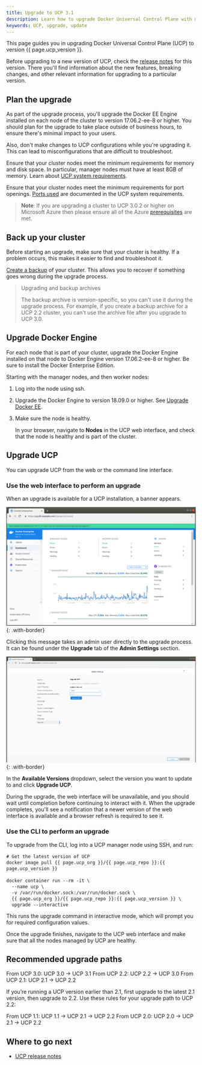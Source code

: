 ```yaml
---
title: Upgrade to UCP 3.1
description: Learn how to upgrade Docker Universal Control Plane with minimal impact to your users.
keywords: UCP, upgrade, update
---
```


This page guides you in upgrading Docker Universal Control Plane (UCP) to
version {{ page.ucp_version }}.

Before upgrading to a new version of UCP, check the
[release notes](../../release-notes/index.md) for this version.
There you'll find information about the new features, breaking changes, and
other relevant information for upgrading to a particular version.

## Plan the upgrade

As part of the upgrade process, you'll upgrade the Docker EE Engine
installed on each node of the cluster to version 17.06.2-ee-8 or higher.
You should plan for the upgrade to take place outside of business hours,
to ensure there's minimal impact to your users.

Also, don't make changes to UCP configurations while you're upgrading it.
This can lead to misconfigurations that are difficult to troubleshoot.

Ensure that your cluster nodes meet the minimum requirements for memory and
disk space. In particular, manager nodes must have at least 8GB of memory.
Learn about [UCP system requirements](system-requirements.md).

Ensure that your cluster nodes meet the minimum requirements for port openings.
[Ports used](system-requirements.md/#ports-used) are documented in the UCP system requirements.

> **Note**: If you are upgrading a cluster to UCP 3.0.2 or higher on Microsoft
> Azure then please ensure all of the Azure [prerequisites](install-on-azure.md/#azure-prerequisites)
> are met.

## Back up your cluster

Before starting an upgrade, make sure that your cluster is healthy. If a problem
occurs, this makes it easier to find and troubleshoot it.

[Create a backup](../backups-and-disaster-recovery.md) of your cluster.
This allows you to recover if something goes wrong during the upgrade process.

> Upgrading and backup archives
>
> The backup archive is version-specific, so you can't use it during the
> upgrade process. For example, if you create a backup archive for a UCP 2.2
> cluster, you can't use the archive file after you upgrade to UCP 3.0.

## Upgrade Docker Engine

For each node that is part of your cluster, upgrade the Docker Engine
installed on that node to Docker Engine version 17.06.2-ee-8 or higher. Be sure
to install the Docker Enterprise Edition.

Starting with the manager nodes, and then worker nodes:

1. Log into the node using ssh.
2. Upgrade the Docker Engine to version 18.09.0 or higher. See [Upgrade Docker EE](https://docs.docker.com/ee/upgrade/).
3. Make sure the node is healthy.

    In your browser, navigate to **Nodes** in the UCP web interface,
    and check that the node is healthy and is part of the cluster.

## Upgrade UCP

You can upgrade UCP from the web or the command line interface.

### Use the web interface to perform an upgrade

When an upgrade is available for a UCP installation, a banner appears.

![](../../images/upgrade-ucp-1.png){: .with-border}

Clicking this message takes an admin user directly to the upgrade process.
It can be found under the **Upgrade** tab of the **Admin Settings** section.

![](../../images/upgrade-ucp-2.png){: .with-border}

In the **Available Versions** dropdown, select the version you want to update to and click
**Upgrade UCP**.

During the upgrade, the web interface will be unavailable, and you should wait
until completion before continuing to interact with it. When the upgrade
completes, you'll see a notification that a newer version of the web interface
is available and a browser refresh is required to see it.

### Use the CLI to perform an upgrade

To upgrade from the CLI, log into a UCP manager node using SSH, and run:

```
# Get the latest version of UCP
docker image pull {{ page.ucp_org }}/{{ page.ucp_repo }}:{{ page.ucp_version }}

docker container run --rm -it \
  --name ucp \
  -v /var/run/docker.sock:/var/run/docker.sock \
  {{ page.ucp_org }}/{{ page.ucp_repo }}:{{ page.ucp_version }} \
  upgrade --interactive
```

This runs the upgrade command in interactive mode, which will prompt you
for required configuration values.

Once the upgrade finishes, navigate to the UCP web interface and make sure that
all the nodes managed by UCP are healthy.

## Recommended upgrade paths

From UCP 3.0: UCP 3.0 -> UCP 3.1
From UCP 2.2: UCP 2.2 -> UCP 3.0
From UCP 2.1: UCP 2.1 -> UCP 2.2

If you’re running a UCP version earlier than 2.1, first upgrade to the latest 2.1 version, then upgrade to 2.2. Use these rules for your upgrade path to UCP 2.2:

From UCP 1.1: UCP 1.1 -> UCP 2.1 -> UCP 2.2
From UCP 2.0: UCP 2.0 -> UCP 2.1 -> UCP 2.2

## Where to go next

- [UCP release notes](../../release-notes.md)
